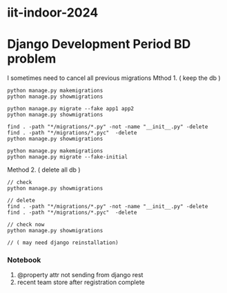 # iit-indoor-2024

# Django Development Period BD problem
I sometimes need to cancel all previous migrations
Mthod 1. ( keep the db )
```
python manage.py makemigrations
python manage.py showmigrations

python manage.py migrate --fake app1 app2
python manage.py showmigrations

find . -path "*/migrations/*.py" -not -name "__init__.py" -delete
find . -path "*/migrations/*.pyc"  -delete
python manage.py showmigrations

python manage.py makemigrations
python manage.py migrate --fake-initial

```
Method 2. ( delete all db )
```
// check
python manage.py showmigrations

// delete
find . -path "*/migrations/*.py" -not -name "__init__.py" -delete
find . -path "*/migrations/*.pyc"  -delete

// check now
python manage.py showmigrations

// ( may need django reinstallation)
```

### Notebook
1. @property attr not sending from django rest
2. recent team store after registration complete